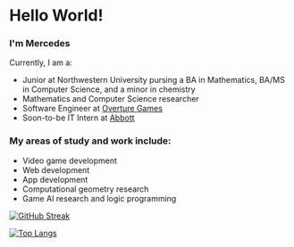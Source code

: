 # Hello World!

### I'm Mercedes
Currently, I am a:
- Junior at Northwestern University pursing a BA in Mathematics, BA/MS in Computer Science, and a minor in chemistry
- Mathematics and Computer Science researcher
- Software Engineer at [Overture Games](https://www.overture.games/)
- Soon-to-be IT Intern at [Abbott](https://www.abbott.com/)

### My areas of study and work include:
- Video game development
- Web development
- App development
- Computational geometry research
- Game AI research and logic programming

[![GitHub Streak](https://streak-stats.demolab.com/?user=mercedes-sandu&theme=tokyonight&private=true)](https://git.io/streak-stats)

[![Top Langs](https://github-readme-stats-git-masterrstaa-rickstaa.vercel.app/api/top-langs/?username=mercedes-sandu&layout=compact&count_private=true&theme=tokyonight)](https://github.com/anuraghazra/github-readme-stats)
